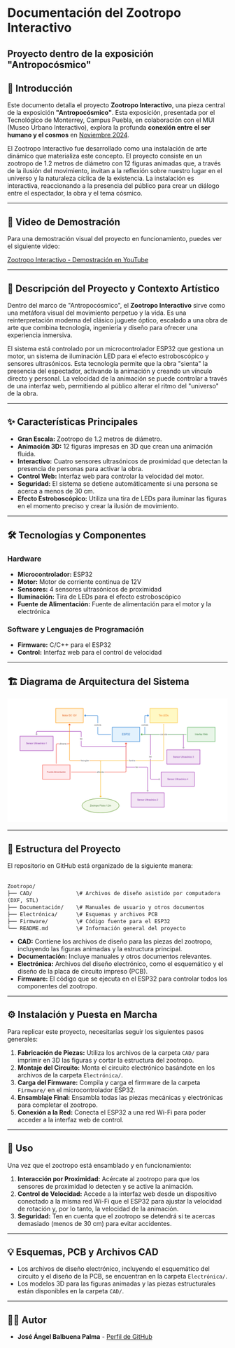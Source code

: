 # Documentación del Zootropo Interactivo

## Proyecto dentro de la exposición "Antropocósmico"

## 📜 Introducción

Este documento detalla el proyecto **Zootropo Interactivo**, una pieza central de la exposición **"Antropocósmico"**. Esta exposición, presentada por el Tecnológico de Monterrey, Campus Puebla, en colaboración con el MUI (Museo Urbano Interactivo), explora la profunda **conexión entre el ser humano y el cosmos** en [Noviembre 2024](https://www.facebook.com/story.php?story_fbid=1110486777747822&id=100063595313118).

El Zootropo Interactivo fue desarrollado como una instalación de arte dinámico que materializa este concepto. El proyecto consiste en un zootropo de 1.2 metros de diámetro con 12 figuras animadas que, a través de la ilusión del movimiento, invitan a la reflexión sobre nuestro lugar en el universo y la naturaleza cíclica de la existencia. La instalación es interactiva, reaccionando a la presencia del público para crear un diálogo entre el espectador, la obra y el tema cósmico.

---

## 🎥 Video de Demostración

Para una demostración visual del proyecto en funcionamiento, puedes ver el siguiente video:

[Zootropo Interactivo - Demostración en YouTube](https://www.youtube.com/watch?v=OpLJevnYXOU)

---

## 📄 Descripción del Proyecto y Contexto Artístico

Dentro del marco de "Antropocósmico", el **Zootropo Interactivo** sirve como una metáfora visual del movimiento perpetuo y la vida. Es una reinterpretación moderna del clásico juguete óptico, escalado a una obra de arte que combina tecnología, ingeniería y diseño para ofrecer una experiencia inmersiva.

El sistema está controlado por un microcontrolador ESP32 que gestiona un motor, un sistema de iluminación LED para el efecto estroboscópico y sensores ultrasónicos. Esta tecnología permite que la obra "sienta" la presencia del espectador, activando la animación y creando un vínculo directo y personal. La velocidad de la animación se puede controlar a través de una interfaz web, permitiendo al público alterar el ritmo del "universo" de la obra.

---

## ✨ Características Principales

- **Gran Escala:** Zootropo de 1.2 metros de diámetro.
- **Animación 3D:** 12 figuras impresas en 3D que crean una animación fluida.
- **Interactivo:** Cuatro sensores ultrasónicos de proximidad que detectan la presencia de personas para activar la obra.
- **Control Web:** Interfaz web para controlar la velocidad del motor.
- **Seguridad:** El sistema se detiene automáticamente si una persona se acerca a menos de 30 cm.
- **Efecto Estroboscópico:** Utiliza una tira de LEDs para iluminar las figuras en el momento preciso y crear la ilusión de movimiento.

---

## 🛠️ Tecnologías y Componentes

### Hardware

- **Microcontrolador:** ESP32
- **Motor:** Motor de corriente continua de 12V
- **Sensores:** 4 sensores ultrasónicos de proximidad
- **Iluminación:** Tira de LEDs para el efecto estroboscópico
- **Fuente de Alimentación:** Fuente de alimentación para el motor y la electrónica

### Software y Lenguajes de Programación

- **Firmware:** C/C++ para el ESP32
- **Control:** Interfaz web para el control de velocidad

---

## 🏗️ Diagrama de Arquitectura del Sistema

![alt text](diagramaSistema.png)

---

## 📁 Estructura del Proyecto

El repositorio en GitHub está organizado de la siguiente manera:

```

Zootropo/
├── CAD/              \# Archivos de diseño asistido por computadora (DXF, STL)
├── Documentación/    \# Manuales de usuario y otros documentos
├── Electrónica/      \# Esquemas y archivos PCB
├── Firmware/         \# Código fuente para el ESP32
└── README.md         \# Información general del proyecto

```

- **CAD:** Contiene los archivos de diseño para las piezas del zootropo, incluyendo las figuras animadas y la estructura principal.
- **Documentación:** Incluye manuales y otros documentos relevantes.
- **Electrónica:** Archivos del diseño electrónico, como el esquemático y el diseño de la placa de circuito impreso (PCB).
- **Firmware:** El código que se ejecuta en el ESP32 para controlar todos los componentes del zootropo.

---

## ⚙️ Instalación y Puesta en Marcha

Para replicar este proyecto, necesitarías seguir los siguientes pasos generales:

1.  **Fabricación de Piezas:** Utiliza los archivos de la carpeta `CAD/` para imprimir en 3D las figuras y cortar la estructura del zootropo.
2.  **Montaje del Circuito:** Monta el circuito electrónico basándote en los archivos de la carpeta `Electrónica/`.
3.  **Carga del Firmware:** Compila y carga el firmware de la carpeta `Firmware/` en el microcontrolador ESP32.
4.  **Ensamblaje Final:** Ensambla todas las piezas mecánicas y electrónicas para completar el zootropo.
5.  **Conexión a la Red:** Conecta el ESP32 a una red Wi-Fi para poder acceder a la interfaz web de control.

---

## 🚀 Uso

Una vez que el zootropo está ensamblado y en funcionamiento:

1.  **Interacción por Proximidad:** Acércate al zootropo para que los sensores de proximidad lo detecten y se active la animación.
2.  **Control de Velocidad:** Accede a la interfaz web desde un dispositivo conectado a la misma red Wi-Fi que el ESP32 para ajustar la velocidad de rotación y, por lo tanto, la velocidad de la animación.
3.  **Seguridad:** Ten en cuenta que el zootropo se detendrá si te acercas demasiado (menos de 30 cm) para evitar accidentes.

---

## 💡 Esquemas, PCB y Archivos CAD

- Los archivos de diseño electrónico, incluyendo el esquemático del circuito y el diseño de la PCB, se encuentran en la carpeta `Electrónica/`.
- Los modelos 3D para las figuras animadas y las piezas estructurales están disponibles en la carpeta `CAD/`.

---

## 👨‍💻 Autor

- **José Ángel Balbuena Palma** - [Perfil de GitHub](https://github.com/JoseBalbuena181096)
